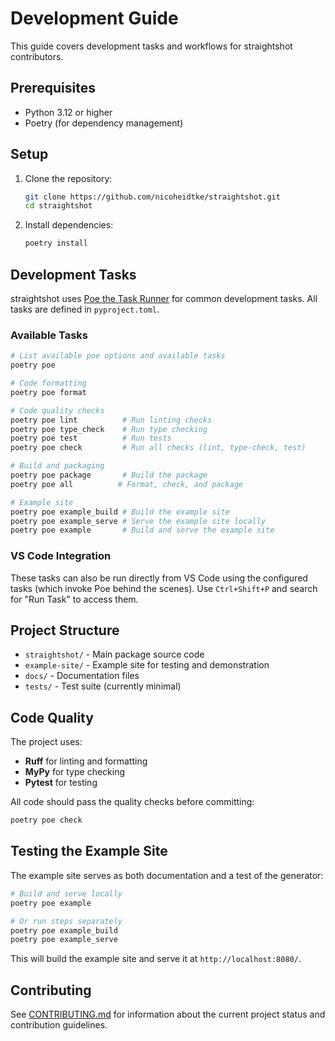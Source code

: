 # Development Guide

This guide covers development tasks and workflows for straightshot contributors.

## Prerequisites

- Python 3.12 or higher
- Poetry (for dependency management)

## Setup

1. Clone the repository:
   ```sh
   git clone https://github.com/nicoheidtke/straightshot.git
   cd straightshot
   ```

2. Install dependencies:
   ```sh
   poetry install
   ```

## Development Tasks

straightshot uses [Poe the Task Runner](https://poethepoet.natn.io/) for common development tasks. All tasks are defined in `pyproject.toml`.

### Available Tasks

```bash
# List available poe options and available tasks
poetry poe

# Code formatting
poetry poe format

# Code quality checks
poetry poe lint          # Run linting checks
poetry poe type_check    # Run type checking 
poetry poe test          # Run tests
poetry poe check         # Run all checks (lint, type-check, test)

# Build and packaging
poetry poe package       # Build the package
poetry poe all          # Format, check, and package

# Example site
poetry poe example_build # Build the example site
poetry poe example_serve # Serve the example site locally
poetry poe example       # Build and serve the example site
```

### VS Code Integration

These tasks can also be run directly from VS Code using the configured tasks (which invoke Poe behind the scenes). Use `Ctrl+Shift+P` and search for "Run Task" to access them.

## Project Structure

- `straightshot/` - Main package source code
- `example-site/` - Example site for testing and demonstration
- `docs/` - Documentation files
- `tests/` - Test suite (currently minimal)

## Code Quality

The project uses:
- **Ruff** for linting and formatting
- **MyPy** for type checking
- **Pytest** for testing

All code should pass the quality checks before committing:
```sh
poetry poe check
```

## Testing the Example Site

The example site serves as both documentation and a test of the generator:

```sh
# Build and serve locally
poetry poe example

# Or run steps separately
poetry poe example_build
poetry poe example_serve
```

This will build the example site and serve it at `http://localhost:8080/`.

## Contributing

See [CONTRIBUTING.md](CONTRIBUTING.md) for information about the current project status and contribution guidelines.

